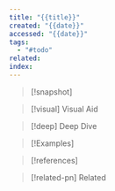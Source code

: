 ```yaml
---
title: "{{title}}"
created: "{{date}}"
accessed: "{{date}}"
tags:
  - "#todo"
related: 
index:
---
```


>[!snapshot]
>

>[!visual] Visual Aid
>

>[!deep] Deep Dive
>

>[!Examples]
>

>[!references]
>

>[!related-pn] Related
>